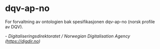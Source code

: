 # dqv-ap-no

For forvaltning av ontologien bak spesifikasjonen dqv-ap-no (norsk profile av DQV).

\- _Digitaliseringsdirektoratet / Norwegian Digitalisation Agency (https://digdir.no)_
